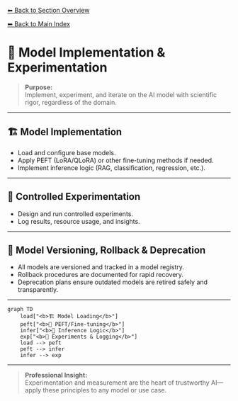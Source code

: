 [⬅ Back to Section Overview](README.md)

[⬅ Back to Main Index](../../../INDEX.md#core)

# 🤖 Model Implementation & Experimentation

> **Purpose:**  
> Implement, experiment, and iterate on the AI model with scientific rigor, regardless of the domain.

---

## 🏗️ Model Implementation

- Load and configure base models.
- Apply PEFT (LoRA/QLoRA) or other fine-tuning methods if needed.
- Implement inference logic (RAG, classification, regression, etc.).

---

## 🧪 Controlled Experimentation

- Design and run controlled experiments.
- Log results, resource usage, and insights.

---

## 🔄 Model Versioning, Rollback & Deprecation

- All models are versioned and tracked in a model registry.
- Rollback procedures are documented for rapid recovery.
- Deprecation plans ensure outdated models are retired safely and transparently.

---

```mermaid
graph TD
    load["<b>🏗️ Model Loading</b>"]
    peft["<b>🔧 PEFT/Fine-tuning</b>"]
    infer["<b>🤖 Inference Logic</b>"]
    exp["<b>🧪 Experiments & Logging</b>"]
    load --> peft
    peft --> infer
    infer --> exp
```

---

> **Professional Insight:**  
> Experimentation and measurement are the heart of trustworthy AI—apply these principles to any model or use case.